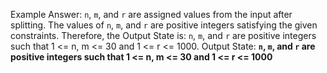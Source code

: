 Example Answer:
`n`, `m`, and `r` are assigned values from the input after splitting. The values of `n`, `m`, and `r` are positive integers satisfying the given constraints. Therefore, the Output State is: `n`, `m`, and `r` are positive integers such that 1 <= n, m <= 30 and 1 <= r <= 1000.
Output State: **`n`, `m`, and `r` are positive integers such that 1 <= n, m <= 30 and 1 <= r <= 1000**